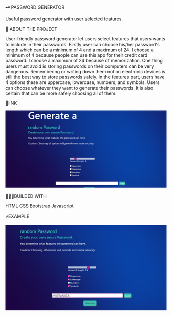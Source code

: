 
 🗝 PASSWORD GENERATOR

   Useful password generator with user selected features.




 📜 ABOUT THE PROJECT

   User-friendly password generator let users select features that users wants to include in their passwords. 
Firstly user can choose his/her password's length which can be a minimum of 4 and a maximum of 24. I choose a minimum of 4 because people can use this app for their credit card password. I choose a maximum of 24 because of memorization. One thing users must avoid is storing passwords on their computers can be very dangerous. Remembering or writing down them not on electronic devices is still the best way to store passwords safely. In the features part, users have 4 options these are uppercase, lowercase, numbers, and symbols. Users can choose whatever they want to generate their passwords. It is also certain that can be more safely choosing all of them.

 🔗lİNK

![Alt text](assets/Sample-one.PNG)

👨🏻‍💻BUILDED WITH

HTML
CSS
Bootstrap
Javascript


⚡️EXAMPLE

![Alt text](assets/Sample-two.PNG)

